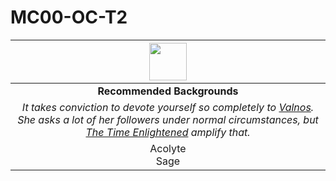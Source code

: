 # MC00-OC-T2

| <img src="../../../images/card-icons/the-time-enlightened.png" height="60" /> |
|:---:|
| **Recommended Backgrounds** |
| *It takes conviction to devote yourself so completely to [Valnos](../../gods/deities/valnos.md). She asks a lot of her followers under normal circumstances, but [The Time Enlightened](../../organisations/the-time-enlightened.md) amplify that.* |
| Acolyte<br>Sage |
